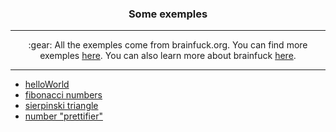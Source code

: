 <h3 align="center">
    Some exemples
</h3>

---

<p align="center">
    :gear: All the exemples come from brainfuck.org. You can find more exemples <a href="http://brainfuck.org/">here</a>. You can also learn more about brainfuck <a href="https://en.wikipedia.org/wiki/Brainfuck">here</a>.
</p>

---

- [helloWorld](helloWorld.b)
- [fibonacci numbers](fibonacci.b)
- [sierpinski triangle](sierpinski.b)
- [number "prettifier"](numwarp.b)

